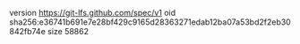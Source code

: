 version https://git-lfs.github.com/spec/v1
oid sha256:e36741b691e7e28bf429c9165d28363271edab12ba07a53bd2f2eb30842fb74e
size 58862
